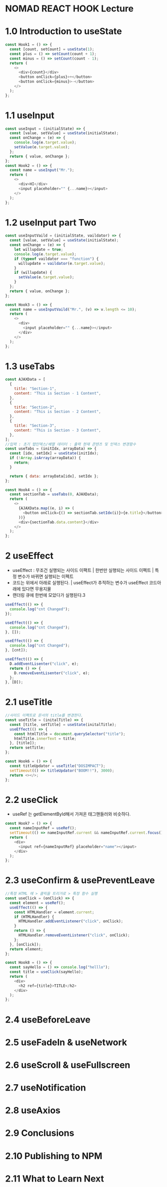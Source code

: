 # NOMAD REACT HOOK Lecture

# 1.0 Introduction to useState

```js
const Hook1 = () => {
  const [count, setCount] = useState(1);
  const plus = () => setCount(count + 1);
  const minus = () => setCount(count - 1);
  return (
    <>
      <div>{count}</div>
      <button onClick={plus}>+</button>
      <button onClick={minus}>-</button>
    </>
  );
};
```

# 1.1 useInput

```js
const useInput = (initialState) => {
  const [value, setValue] = useState(initialState);
  const onChange = (e) => {
    console.log(e.target.value);
    setValue(e.target.value);
  };
  return { value, onChange };
};
const Hook2 = () => {
  const name = useInput("Mr.");
  return (
    <>
      <div>HI</div>
      <input placeholder="" {...name}></input>
    </>
  );
};
```

# 1.2 useInput part Two

```js
const useInputVaild = (initialState, vaildator) => {
  const [value, setValue] = useState(initialState);
  const onChange = (e) => {
    let willupdate = true;
    console.log(e.target.value);
    if (typeof vaildator === "function") {
      willupdate = vaildator(e.target.value);
    }
    if (willupdate) {
      setValue(e.target.value);
    }
  };
  return { value, onChange };
};

const Hook3 = () => {
  const name = useInputVaild("Mr.", (v) => v.length <= 10);
  return (
    <>
      <div>
        <input placeholder="" {...name}></input>
      </div>
    </>
  );
};
```

# 1.3 useTabs

```js
const AJAXData = [
  {
    title: "Section-1",
    content: "This is Section - 1 Content",
  },
  {
    title: "Section-2",
    content: "This is Section - 2 Content",
  },
  {
    title: "Section-3",
    content: "This is Section - 3 Content",
  },
];
//입력 : 초기 탭인덱스/배열 데이터 : 출력 현재 콘텐츠 및 인덱스 변경함수
const useTabs = (initIdx, arrayData) => {
  const [idx, setIdx] = useState(initIdx);
  if (!Array.isArray(arrayData)) {
    return;
  }

  return { data: arrayData[idx], setIdx };
};

const Hook4 = () => {
  const sectionTab = useTabs(0, AJAXData);
  return (
    <>
      {AJAXData.map((e, i) => (
        <button onClick={() => sectionTab.setIdx(i)}>{e.title}</button>
      ))}
      <div>{sectionTab.data.content}</div>
    </>
  );
};
```

# 2 useEffect

- useEffect : 무조건 실행되는 사이드 이팩트 | 한번만 실행되는 사이드 이펙트 | 특정 변수가 바뀌면 실행되는 이펙트
- 코드는 위에서 아래로 실행된다. | useEffect가 추적하는 변수가 useEffect 코드아래에 있다면 무용지물
- 랜더링 큐에 한번에 모았다가 실행된다.3

```js
useEffect(() => {
  console.log("cnt Changed");
});

useEffect(() => {
  console.log("cnt Changed");
}, []);

useEffect(() => {
  console.log("cnt Changed");
}, [cnt]);

useEffect(() => {
  D.addEventLisenter("click", e);
  return () => {
    D.removeEventLisenter("click", e);
  };
}, [D]);
```

# 2.1 useTitle

```js
//사이드 이펙트로 문서의 title를 변경한다.
const useTitle = (initalTitle) => {
  const [title, setTitle] = useState(initalTitle);
  useEffect(() => {
    const htmlTitle = document.querySelector("title");
    htmlTitle.innerText = title;
  }, [title]);
  return setTitle;
};

const Hook6 = () => {
  const titleUpdator = useTitle("DOSIMPACT");
  setTimeout(() => titleUpdator("BOOM!!"), 3000);
  return <></>;
};
```

# 2.2 useClick

- useRef 는 getElementById해서 가져온 태그핸들러와 비슷하다.

```js
const Hook7 = () => {
  const nameInputRef = useRef();
  setTimeout(() => nameInputRef.current && nameInputRef.current.focus(), 1000);
  return (
    <div>
      <input ref={nameInputRef} placeholder="name"></input>
    </div>
  );
};
```

# 2.3 useConfirm & usePreventLeave

```js
//특정 HTML 에 > 클릭을 트리거로 > 특정 함수 실행
const useClick = (onClick) => {
  const element = useRef();
  useEffect(() => {
    const HTMLHandler = element.current;
    if (HTMLHandler) {
      HTMLHandler.addEventListener("click", onClick);
    }
    return () => {
      HTMLHandler.removeEventListener("click", onClick);
    };
  }, [onClick]);
  return element;
};

const Hook8 = () => {
  const sayHello = () => console.log("helllo");
  const title = useClick(sayHello);
  return (
    <div>
      <h2 ref={title}>TITLE</h2>
    </div>
  );
};
```

# 2.4 useBeforeLeave

# 2.5 useFadeIn & useNetwork

# 2.6 useScroll & useFullscreen

# 2.7 useNotification

# 2.8 useAxios

# 2.9 Conclusions

# 2.10 Publishing to NPM

# 2.11 What to Learn Next
